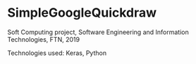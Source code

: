 # SimpleGoogleQuickdraw
Soft Computing project, Software Engineering and Information Technologies, FTN, 2019

Technologies used: Keras, Python
